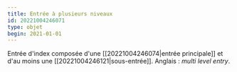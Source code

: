 ```yaml
---
title: Entrée à plusieurs niveaux
id: 20221004246071
type: objet
begin: 2021-01-01
---
```


Entrée d'index composée d'une [[20221004246074|entrée principale]] et d'au moins une [[20221004246121|sous-entrée]]. Anglais : *multi level entry*.
